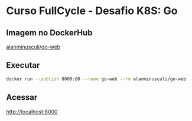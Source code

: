 # Curso FullCycle - Desafio K8S: Go

## Imagem no DockerHub

[alanminusculi/go-web](https://hub.docker.com/repository/docker/alanminusculi/go-web)

## Executar

```bash
docker run --publish 8000:80 --name go-web --rm alanminusculi/go-web
```

## Acessar

[http://localhost:8000](http://localhost:8000)